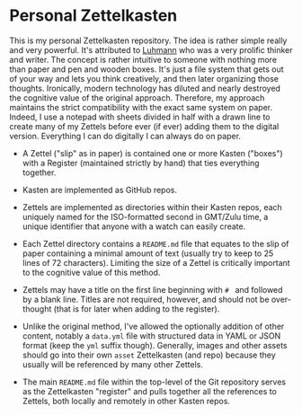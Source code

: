 # Personal Zettelkasten

This is my personal Zettelkasten repository. The idea is rather simple
really and very powerful. It's attributed to
[Luhmann](https://luhmann.surge.sh) who was a very prolific thinker and
writer. The concept is rather intuitive to someone with nothing more
than paper and pen and wooden boxes. It's just a file system that gets
out of your way and lets you think creatively, and then later organizing
those thoughts. Ironically, modern technology has diluted and nearly
destroyed the cognitive value of the original approach. Therefore, my
approach maintains the strict compatibility with the exact same system on
paper. Indeed, I use a notepad with sheets divided in half with a drawn
line to create many of my Zettels before ever (if ever) adding them to
the digital version. Everything I can do digitally I can always do on
paper.

* A Zettel ("slip" as in paper) is contained one or more Kasten
  ("boxes") with a Register (maintained strictly by hand) that ties
  everything together.

* Kasten are implemented as GitHub repos.

* Zettels are implemented as directories within their Kasten repos, each
  uniquely named for the ISO-formatted second in GMT/Zulu time, a unique
  identifier that anyone with a watch can easily create.

* Each Zettel directory contains a `README.md` file that equates to the
  slip of paper containing a minimal amount of text (usually try to keep
  to 25 lines of 72 characters). Limiting the size of a Zettel is
  critically important to the cognitive value of this method.

* Zettels may have a title on the first line beginning with `# ` and
  followed by a blank line. Titles are not required, however, and should
  not be over-thought (that is for later when adding to the register).

* Unlike the original method, I've allowed the optionally addition of other
  content, notably a `data.yml` file with structured data in YAML or
  JSON format (keep the `yml` suffix though). Generally, images and
  other assets should go into their own `asset` Zettelkasten (and repo)
  because they usually will be referenced by many other Zettels.

* The main `README.md` file within the top-level of the Git repository
  serves as the Zettelkasten "register" and pulls together all the
  references to Zettels, both locally and remotely in other Kasten
  repos.
